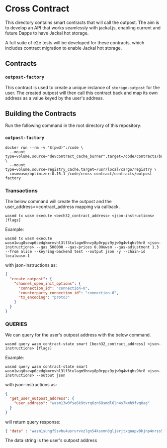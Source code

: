 # Cross Contract

This directory contains smart contracts that will call the outpost. The aim is to develop an API that works seamlessly with jackal.js, enabling current
and future Dapps to have Jackal hot storage.

A full suite of e2e tests will be developed for these contracts, which includes contract migration to enable Jackal hot storage.

## Contracts

### `outpost-factory`

This contract is used to create a unique instance of `storage-outpost` for the user. The created outpost will then call this contract back
and map its own address as a value keyed by the user's address. 

## Building the Contracts

Run the following command in the root directory of this repository:

### `outpost-factory`

```text
docker run --rm -v "$(pwd)":/code \
  --mount type=volume,source="devcontract_cache_burner",target=/code/contracts/burner/target \
  --mount type=volume,source=registry_cache,target=/usr/local/cargo/registry \
  cosmwasm/optimizer:0.15.1 /code/cross-contract/contracts/outpost-factory

```

### Transactions

The below command will create the outpost and the user_address<>contract_address mapping via callback. 

`wasmd tx wasm execute <bech32_contract_address> <json-instructions> [flags]  `


Example:

`wasmd tx wasm execute wasm1wug8sewp6cedgkmrmvhl3lf3tulagm9hnvy8p0rppz9yjw0g4wtqhs9hr8 <json-instructions> --gas 500000 --gas-prices 0.00uwsm --gas-adjustment 1.3 --from alice --keyring-backend test --output json -y --chain-id localwasm-1` 

with json-instructions as: 

```json
{
  "create_outpost": {
    "channel_open_init_options": {
      "connection_id": "connection-0",
      "counterparty_connection_id": "connection-0",
      "tx_encoding": "proto3"
    }
  }
}
```

### QUERIES

We can query for the user's outpost address with the below command.


`wasmd query wasm contract-state smart [bech32_contract_address] <json-instructions> [flags]`

Example:

`wasmd query wasm contract-state smart wasm1wug8sewp6cedgkmrmvhl3lf3tulagm9hnvy8p0rppz9yjw0g4wtqhs9hr8 <json-instructions> --output json` 

with json-instructions as: 

```json
{
  "get_user_outpost_address": {
    "user_address": "wasm13w0fse6k9tvrq6zn68smdl6ln4s7kmh9fvq8ag"
  }
}
```

will return query response:

```json
{ "data" : "wasm1suhgf5svhu4usrurvxzlgn54ksxmn8gljarjtxqnapv8kjnp4nrss5maay" }
```

The data string is the user's outpost address
